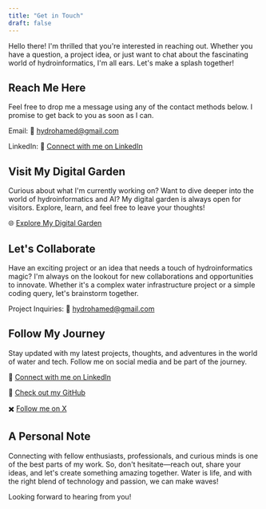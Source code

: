 ```yaml
---
title: "Get in Touch"
draft: false
---
```


Hello there! I'm thrilled that you're interested in reaching out. Whether you have a question, a project idea, or just want to chat about the fascinating world of hydroinformatics, I'm all ears. Let's make a splash together!

## Reach Me Here

Feel free to drop me a message using any of the contact methods below. I promise to get back to you as soon as I can.

Email:
📧 hydrohamed@gmail.com

LinkedIn:
🔗 [Connect with me on LinkedIn](https://www.linkedin.com/in/hydrohamed/)

## Visit My Digital Garden

Curious about what I'm currently working on? Want to dive deeper into the world of hydroinformatics and AI? My digital garden is always open for visitors. Explore, learn, and feel free to leave your thoughts!

🌐 [Explore My Digital Garden](https://hydrohamed.com/)

## Let's Collaborate

Have an exciting project or an idea that needs a touch of hydroinformatics magic? I'm always on the lookout for new collaborations and opportunities to innovate. Whether it's a complex water infrastructure project or a simple coding query, let's brainstorm together.

Project Inquiries:
📧 hydrohamed@gmail.com

## Follow My Journey

Stay updated with my latest projects, thoughts, and adventures in the world of water and tech. Follow me on social media and be part of the journey.

🔗 [Connect with me on LinkedIn](https://www.linkedin.com/in/hydrohamed/)

🐙 [Check out my GitHub](https://www.github.com/hydrohamed/)

✖️ [Follow me on X](https://www.x.com/hydrohamed/)

## A Personal Note

Connecting with fellow enthusiasts, professionals, and curious minds is one of the best parts of my work. So, don't hesitate—reach out, share your ideas, and let's create something amazing together. Water is life, and with the right blend of technology and passion, we can make waves!

Looking forward to hearing from you!

